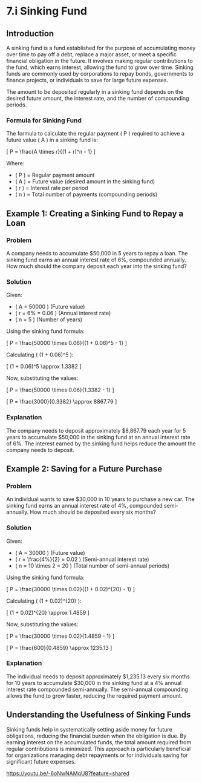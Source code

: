 # 7.i Sinking Fund

## Introduction

A sinking fund is a fund established for the purpose of accumulating money over time to pay off a debt, replace a major asset, or meet a specific financial obligation in the future. It involves making regular contributions to the fund, which earns interest, allowing the fund to grow over time. Sinking funds are commonly used by corporations to repay bonds, governments to finance projects, or individuals to save for large future expenses.

The amount to be deposited regularly in a sinking fund depends on the desired future amount, the interest rate, and the number of compounding periods.

### Formula for Sinking Fund

The formula to calculate the regular payment \( P \) required to achieve a future value \( A \) in a sinking fund is:

\[
P = \frac{A \times r}{(1 + r)^n - 1}
\]

Where:
- \( P \) = Regular payment amount
- \( A \) = Future value (desired amount in the sinking fund)
- \( r \) = Interest rate per period
- \( n \) = Total number of payments (compounding periods)

## Example 1: Creating a Sinking Fund to Repay a Loan

### Problem

A company needs to accumulate $50,000 in 5 years to repay a loan. The sinking fund earns an annual interest rate of 6%, compounded annually. How much should the company deposit each year into the sinking fund?

### Solution

Given:
- \( A = 50000 \) (Future value)
- \( r = 6\% = 0.06 \) (Annual interest rate)
- \( n = 5 \) (Number of years)

Using the sinking fund formula:

\[
P = \frac{50000 \times 0.06}{(1 + 0.06)^5 - 1}
\]

Calculating \( (1 + 0.06)^5 \):

\[
(1 + 0.06)^5 \approx 1.3382
\]

Now, substituting the values:

\[
P = \frac{50000 \times 0.06}{1.3382 - 1}
\]

\[
P = \frac{3000}{0.3382} \approx 8867.79
\]

### Explanation

The company needs to deposit approximately $8,867.79 each year for 5 years to accumulate $50,000 in the sinking fund at an annual interest rate of 6%. The interest earned by the sinking fund helps reduce the amount the company needs to deposit.

## Example 2: Saving for a Future Purchase

### Problem

An individual wants to save $30,000 in 10 years to purchase a new car. The sinking fund earns an annual interest rate of 4%, compounded semi-annually. How much should be deposited every six months?

### Solution

Given:
- \( A = 30000 \) (Future value)
- \( r = \frac{4\%}{2} = 0.02 \) (Semi-annual interest rate)
- \( n = 10 \times 2 = 20 \) (Total number of semi-annual periods)

Using the sinking fund formula:

\[
P = \frac{30000 \times 0.02}{(1 + 0.02)^{20} - 1}
\]

Calculating \( (1 + 0.02)^{20} \):

\[
(1 + 0.02)^{20} \approx 1.4859
\]

Now, substituting the values:

\[
P = \frac{30000 \times 0.02}{1.4859 - 1}
\]

\[
P = \frac{600}{0.4859} \approx 1235.13
\]

### Explanation

The individual needs to deposit approximately $1,235.13 every six months for 10 years to accumulate $30,000 in the sinking fund at a 4% annual interest rate compounded semi-annually. The semi-annual compounding allows the fund to grow faster, reducing the required payment amount.

## Understanding the Usefulness of Sinking Funds

Sinking funds help in systematically setting aside money for future obligations, reducing the financial burden when the obligation is due. By earning interest on the accumulated funds, the total amount required from regular contributions is minimized. This approach is particularly beneficial for organizations managing debt repayments or for individuals saving for significant future expenses.

https://youtu.be/-6oNwNAMqU8?feature=shared
